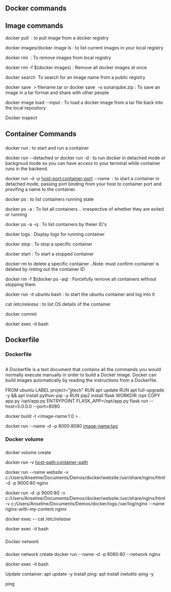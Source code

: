 
## Docker commands

## Image commands

docker pull <image name:tag> : to pull image from a docker registry

docker images/docker image ls : to list current images in your local registry

docker rmi <image name:tag> : To remove images from local registry

docker rmi -f $(docker images) : Remove all docker images at once

docker search <image name> To search for an image name from a public registry

docker save <image name>  >  filename.tar or docker save <image name> -o sonarqube.zip  : To save an image in a tar format and share with other people

docker image load --input <file-name> : To load a docker image from a tar file back into the local repository

Docker inspect <image name>

### #############################################
## Container Commands
### #############################################
docker run <image name>: to start and run a container

docker run --detached or docker run -d : to run docker in detached mode or backgroud mode so you can have access to your terminal while container runs in the backend.

docker run -d -p <host-port:container-port> --name <container name> <image> : to start a container in detached mode, passing  port binding from your host to container port and provifing a name to the container.

docker ps : to list containers running state

docker ps -a : To list all containers .. irrespective of whether they are exited or running

docker ps -a -q : To list containers by theier ID's

docker logs <docker containe-ID> : Display logs for running container

docker stop <container ID> : To stop a specific container 

docker start <container ID> : To start a stopped container

docker rm <container ID> to delete a specific container ..Note: must confirm container is deleted by rinting out the container ID

docker rm -f $(docker ps -aq) : Forcefully remove all containers without stopping them

docker run -it ubuntu bash : to start the ubuntu container and log into it

cat /etc/*release* : to list OS details of the container

docker commit <container ID> <name>

docker exec -it <containerID> bash

### #############################################

## Dockerfile

### #############################################
### Dockerfile
## #############################################

A Dockerfile is a text document that contains all the commands you would normally execute manually in order to build a Docker image. Docker can build images automatically by reading the instructions from a Dockerfile.

FROM ubuntu
LABEL project="jjtech"
RUN apt update
RUN apt full-upgrade -y && apt install python-pip -y
RUN pip2 install flask
WORKDIR /opt
COPY app.py /opt/app.py
ENTRYPOINT FLASK_APP=/opt/app.py flask run --host=0.0.0.0 --port=8080


docker build -t <image-name:1.0 > .

docker run --name <container name> -d -p 8000:8080 <image-name:tag>



### #############################################
### Docker volume
### #############################################
docker volume create <volume name>

docker run -v <host-path:container-path> <image>

docker run --name website -v c:/Users/Anselme/Documents/Demos/docker/website:/usr/share/nginx/html -d -p 9000:80 nginx

docker run -d -p 9000:80 -v c:/Users/Anselme/Documents/Demos/docker/website:/usr/share/nginx/html -v c:/Users/Anselme/Documents/Demos/docker/logs:/var/log/nginx --name nginx-with-my-content nginx


docker exec <cont-ID> -- cat /etc/*release*

docker exec -it <name of container> bash 


### #############################################
Docker network
### #############################################

docker network create <name of network>
docker run --name <name of container> -d -p 8080:80 --network <name of network> nginx

docker exec -it <name of container> bash 

 Update container: apt update -y
 install ping: apt install inetutils-ping -y

 ping <ip of other container>

